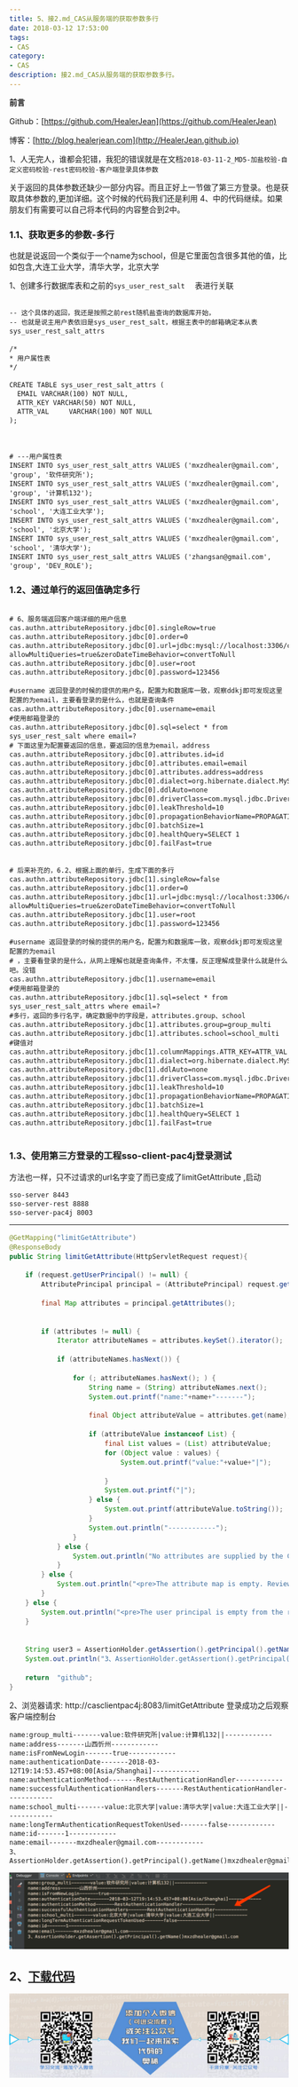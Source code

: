 ```yaml
---
title: 5、接2.md_CAS从服务端的获取参数多行
date: 2018-03-12 17:53:00
tags: 
- CAS
category: 
- CAS
description: 接2.md_CAS从服务端的获取参数多行。
---
```

**前言**     

 Github：[https://github.com/HealerJean](https://github.com/HealerJean)         

 博客：[http://blog.healerjean.com](http://HealerJean.github.io)             



1、人无完人，谁都会犯错，我犯的错误就是在文档`2018-03-11-2_MD5-加盐校验-自定义密码校验-rest密码校验-客户端登录具体参数`       

关于返回的具体参数还缺少一部分内容。而且正好上一节做了第三方登录。也是获取具体参数的,更加详细。这个时候的代码我们还是利用 4、中的代码继续。如果朋友们有需要可以自己将本代码的内容整合到2中。


### 1.1、获取更多的参数-多行

也就是说返回一个类似于一个name为school，但是它里面包含很多其他的值，比如包含,大连工业大学，清华大学，北京大学     

1、创建多行数据库表和之前的`sys_user_rest_salt  `    表进行关联


```

-- 这个具体的返回，我还是按照之前rest随机盐查询的数据库开始，
-- 也就是说主用户表依旧是sys_user_rest_salt，根据主表中的邮箱确定本从表sys_user_rest_salt_attrs

/*
* 用户属性表
*/

CREATE TABLE sys_user_rest_salt_attrs (
  EMAIL VARCHAR(100) NOT NULL,
  ATTR_KEY VARCHAR(50) NOT NULL,
  ATTR_VAL     VARCHAR(100) NOT NULL
);



# ---用户属性表
INSERT INTO sys_user_rest_salt_attrs VALUES ('mxzdhealer@gmail.com', 'group', '软件研究所');
INSERT INTO sys_user_rest_salt_attrs VALUES ('mxzdhealer@gmail.com', 'group', '计算机132');
INSERT INTO sys_user_rest_salt_attrs VALUES ('mxzdhealer@gmail.com', 'school', '大连工业大学');
INSERT INTO sys_user_rest_salt_attrs VALUES ('mxzdhealer@gmail.com', 'school', '北京大学');
INSERT INTO sys_user_rest_salt_attrs VALUES ('mxzdhealer@gmail.com', 'school', '清华大学');
INSERT INTO sys_user_rest_salt_attrs VALUES ('zhangsan@gmail.com', 'group', 'DEV_ROLE');

```

### 1.2、通过单行的返回值确定多行

```properties

# 6、服务端返回客户端详细的用户信息
cas.authn.attributeRepository.jdbc[0].singleRow=true
cas.authn.attributeRepository.jdbc[0].order=0
cas.authn.attributeRepository.jdbc[0].url=jdbc:mysql://localhost:3306/casnew?allowMultiQueries=true&zeroDateTimeBehavior=convertToNull
cas.authn.attributeRepository.jdbc[0].user=root
cas.authn.attributeRepository.jdbc[0].password=123456

#username 返回登录的时候的提供的用户名，配置为和数据库一致，观察ddkj即可发现这里配置的为email，主要看登录的是什么，也就是查询条件
cas.authn.attributeRepository.jdbc[0].username=email
#使用邮箱登录的
cas.authn.attributeRepository.jdbc[0].sql=select * from sys_user_rest_salt where email=?
# 下面这里为配置要返回的信息，要返回的信息为email，address
cas.authn.attributeRepository.jdbc[0].attributes.id=id
cas.authn.attributeRepository.jdbc[0].attributes.email=email
cas.authn.attributeRepository.jdbc[0].attributes.address=address
cas.authn.attributeRepository.jdbc[0].dialect=org.hibernate.dialect.MySQL5Dialect
cas.authn.attributeRepository.jdbc[0].ddlAuto=none
cas.authn.attributeRepository.jdbc[0].driverClass=com.mysql.jdbc.Driver
cas.authn.attributeRepository.jdbc[0].leakThreshold=10
cas.authn.attributeRepository.jdbc[0].propagationBehaviorName=PROPAGATION_REQUIRED
cas.authn.attributeRepository.jdbc[0].batchSize=1
cas.authn.attributeRepository.jdbc[0].healthQuery=SELECT 1
cas.authn.attributeRepository.jdbc[0].failFast=true


# 后来补充的，6.2、根据上面的单行，生成下面的多行
cas.authn.attributeRepository.jdbc[1].singleRow=false
cas.authn.attributeRepository.jdbc[1].order=0
cas.authn.attributeRepository.jdbc[1].url=jdbc:mysql://localhost:3306/casnew?allowMultiQueries=true&zeroDateTimeBehavior=convertToNull
cas.authn.attributeRepository.jdbc[1].user=root
cas.authn.attributeRepository.jdbc[1].password=123456

#username 返回登录的时候的提供的用户名，配置为和数据库一致，观察ddkj即可发现这里配置的为email
# ，主要看登录的是什么，从网上理解也就是查询条件，不太懂，反正理解成登录什么就是什么吧。没错
cas.authn.attributeRepository.jdbc[1].username=email
#使用邮箱登录的
cas.authn.attributeRepository.jdbc[1].sql=select * from sys_user_rest_salt_attrs where email=?
#多行，返回的多行名字，确定数据中的字段是，attributes.group、school
cas.authn.attributeRepository.jdbc[1].attributes.group=group_multi
cas.authn.attributeRepository.jdbc[1].attributes.school=school_multi
#键值对
cas.authn.attributeRepository.jdbc[1].columnMappings.ATTR_KEY=ATTR_VAL
cas.authn.attributeRepository.jdbc[1].dialect=org.hibernate.dialect.MySQL5Dialect
cas.authn.attributeRepository.jdbc[1].ddlAuto=none
cas.authn.attributeRepository.jdbc[1].driverClass=com.mysql.jdbc.Driver
cas.authn.attributeRepository.jdbc[1].leakThreshold=10
cas.authn.attributeRepository.jdbc[1].propagationBehaviorName=PROPAGATION_REQUIRED
cas.authn.attributeRepository.jdbc[1].batchSize=1
cas.authn.attributeRepository.jdbc[1].healthQuery=SELECT 1
cas.authn.attributeRepository.jdbc[1].failFast=true


```

### 1.3、使用第三方登录的工程sso-client-pac4j登录测试

方法也一样，只不过请求的url名字变了而已变成了limitGetAttribute   ,启动   

```
sso-server 8443
sso-server-rest 8888
sso-server-pac4j 8003 
```



---

```java
@GetMapping("limitGetAttribute")
@ResponseBody
public String limitGetAttribute(HttpServletRequest request){

    if (request.getUserPrincipal() != null) {
        AttributePrincipal principal = (AttributePrincipal) request.getUserPrincipal();

        final Map attributes = principal.getAttributes();


        if (attributes != null) {
            Iterator attributeNames = attributes.keySet().iterator();

            if (attributeNames.hasNext()) {

                for (; attributeNames.hasNext(); ) {
                    String name = (String) attributeNames.next();
                    System.out.printf("name:"+name+"-------");

                    final Object attributeValue = attributes.get(name);

                    if (attributeValue instanceof List) {
                        final List values = (List) attributeValue;
                        for (Object value : values) {
                            System.out.printf("value:"+value+"|");

                        }
                        System.out.printf("|");
                    } else {
                        System.out.printf(attributeValue.toString());
                    }
                    System.out.println("------------");
                }
            } else {
                System.out.println("No attributes are supplied by the CAS server.</p>");
            }
        } else {
            System.out.println("<pre>The attribute map is empty. Review your CAS filter configurations.</pre>");
        }
    } else {
        System.out.println("<pre>The user principal is empty from the request object. Review the wrapper filter configuration.</pre>");
    }


    String user3 = AssertionHolder.getAssertion().getPrincipal().getName();
    System.out.println("3、AssertionHolder.getAssertion().getPrincipal().getName()"+user3);

    return  "github";
}


```


2、浏览器请求: http://casclientpac4j:8083/limitGetAttribute 登录成功之后观察客户端控制台   




```
name:group_multi-------value:软件研究所|value:计算机132||------------
name:address-------山西忻州------------
name:isFromNewLogin-------true------------
name:authenticationDate-------2018-03-12T19:14:53.457+08:00[Asia/Shanghai]------------
name:authenticationMethod-------RestAuthenticationHandler------------
name:successfulAuthenticationHandlers-------RestAuthenticationHandler------------
name:school_multi-------value:北京大学|value:清华大学|value:大连工业大学||------------
name:longTermAuthenticationRequestTokenUsed-------false------------
name:id-------1------------
name:email-------mxzdhealer@gmail.com------------
3、AssertionHolder.getAssertion().getPrincipal().getName()mxzdhealer@gmail.com

```
![WX20180312-191623](https://raw.githubusercontent.com/HealerJean/HealerJean.github.io/master/blogImages/WX20180312-191623.png)


## 2、[下载代码](https://gitee.com/HealerJean/CodeDownLoad/raw/master/2018_03_12_5_%E6%8E%A52.md_CAS%E4%BB%8E%E6%9C%8D%E5%8A%A1%E7%AB%AF%E7%9A%84%E8%8E%B7%E5%8F%96%E5%8F%82%E6%95%B0%E5%A4%9A%E8%A1%8C/com-hlj-cas.zip)





![ContactAuthor](https://raw.githubusercontent.com/HealerJean/HealerJean.github.io/master/assets/img/artical_bottom.jpg)



<!-- Gitalk 评论 start  -->

<link rel="stylesheet" href="https://unpkg.com/gitalk/dist/gitalk.css">
<script src="https://unpkg.com/gitalk@latest/dist/gitalk.min.js"></script> 
<div id="gitalk-container"></div>    
 <script type="text/javascript">
    var gitalk = new Gitalk({
		clientID: `1d164cd85549874d0e3a`,
		clientSecret: `527c3d223d1e6608953e835b547061037d140355`,
		repo: `HealerJean.github.io`,
		owner: 'HealerJean',
		admin: ['HealerJean'],
		id: 'fYcbohoj7Dm8YA6S',
    });
    gitalk.render('gitalk-container');
</script> 

<!-- Gitalk end -->






